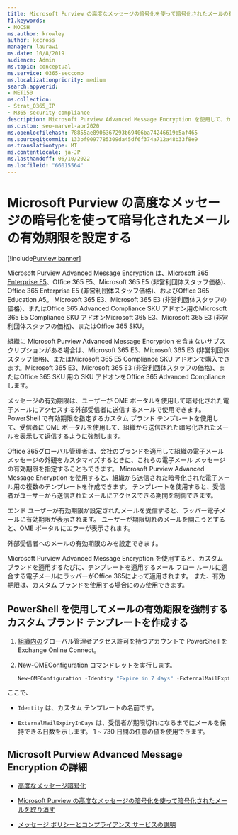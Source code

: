```yaml
---
title: Microsoft Purview の高度なメッセージの暗号化を使って暗号化されたメールの有効期限を設定する
f1.keywords:
- NOCSH
ms.author: krowley
author: kccross
manager: laurawi
ms.date: 10/8/2019
audience: Admin
ms.topic: conceptual
ms.service: O365-seccomp
ms.localizationpriority: medium
search.appverid:
- MET150
ms.collection:
- Strat_O365_IP
- M365-security-compliance
description: Microsoft Purview Advanced Message Encryption を使用して、カスタム ブランド テンプレートを使用して電子メールの有効期限を設定することで、電子メールセキュリティを拡張します。
ms.custom: seo-marvel-apr2020
ms.openlocfilehash: 78855ae8906367293b69406ba74246619b5af465
ms.sourcegitcommit: 133bf9097785309da45df6f374a712a48b33f8e9
ms.translationtype: MT
ms.contentlocale: ja-JP
ms.lasthandoff: 06/10/2022
ms.locfileid: "66015564"
---
```

# <a name="set-an-expiration-date-for-email-encrypted-by-microsoft-purview-advanced-message-encryption"></a>Microsoft Purview の高度なメッセージの暗号化を使って暗号化されたメールの有効期限を設定する

[!include[Purview banner](../includes/purview-rebrand-banner.md)]

Microsoft Purview Advanced Message Encryption は[、Microsoft 365 Enterprise E5](https://www.microsoft.com/microsoft-365/enterprise/home)、Office 365 E5、Microsoft 365 E5 (非営利団体スタッフ価格)、Office 365 Enterprise E5 (非営利団体スタッフ価格)、およびOffice 365 Education A5。 Microsoft 365 E3、Microsoft 365 E3 (非営利団体スタッフの価格)、またはOffice 365 Advanced Compliance SKU アドオン用のMicrosoft 365 E5 Compliance SKU アドオンMicrosoft 365 E3、Microsoft 365 E3 (非営利団体スタッフの価格)、またはOffice 365 SKU。

組織に Microsoft Purview Advanced Message Encryption を含まないサブスクリプションがある場合は、Microsoft 365 E3、Microsoft 365 E3 (非営利団体スタッフ価格)、またはMicrosoft 365 E5 Compliance SKU アドオンで購入できます。Microsoft 365 E3、Microsoft 365 E3 (非営利団体スタッフの価格)、またはOffice 365 SKU 用の SKU アドオンをOffice 365 Advanced Complianceします。

メッセージの有効期限は、ユーザーが OME ポータルを使用して暗号化された電子メールにアクセスする外部受信者に送信するメールで使用できます。 PowerShell で有効期限を指定するカスタム ブランド テンプレートを使用して、受信者に OME ポータルを使用して、組織から送信された暗号化されたメールを表示して返信するように強制します。

Office 365グローバル管理者は、会社のブランドを適用して組織の電子メール メッセージの外観をカスタマイズするときに、これらの電子メール メッセージの有効期限を指定することもできます。 Microsoft Purview Advanced Message Encryption を使用すると、組織から送信された暗号化された電子メール用の複数のテンプレートを作成できます。 テンプレートを使用すると、受信者がユーザーから送信されたメールにアクセスできる期間を制御できます。

エンド ユーザーが有効期限が設定されたメールを受信すると、ラッパー電子メールに有効期限が表示されます。 ユーザーが期限切れのメールを開こうとすると、OME ポータルにエラーが表示されます。

外部受信者へのメールの有効期限のみを設定できます。

Microsoft Purview Advanced Message Encryption を使用すると、カスタム ブランドを適用するたびに、テンプレートを適用するメール フロー ルールに適合する電子メールにラッパーがOffice 365によって適用されます。 また、有効期限は、カスタム ブランドを使用する場合にのみ使用できます。

## <a name="create-a-custom-branding-template-to-force-mail-expiration-by-using-powershell"></a>PowerShell を使用してメールの有効期限を強制するカスタム ブランド テンプレートを作成する

1. [組織内の](/powershell/exchange/connect-to-exchange-online-powershell)グローバル管理者アクセス許可を持つアカウントで PowerShell をExchange Online Connect。

2. New-OMEConfiguration コマンドレットを実行します。

    ```powershell
    New-OMEConfiguration -Identity "Expire in 7 days" -ExternalMailExpiryInDays 7
    ```

ここで、

- `Identity` は、カスタム テンプレートの名前です。

- `ExternalMailExpiryInDays` は、受信者が期限切れになるまでにメールを保持できる日数を示します。 1 ~ 730 日間の任意の値を使用できます。

## <a name="more-information-about-microsoft-purview-advanced-message-encryption"></a>Microsoft Purview Advanced Message Encryption の詳細

- [高度なメッセージ暗号化](ome-advanced-message-encryption.md)

- [Microsoft Purview の高度なメッセージの暗号化を使って暗号化されたメールを取り消す](revoke-ome-encrypted-mail.md)

- [メッセージ ポリシーとコンプライアンス サービスの説明](/office365/servicedescriptions/exchange-online-service-description/message-policy-and-compliance)
